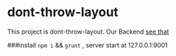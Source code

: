 dont-throw-layout
=================
This project is dont-throw-layout. Our Backend [see that](https://github.com/MysteryBlack/dont-throw-layout)

###install
`npm i` && `grunt` ,  server start at 127.0.0.1:9001


